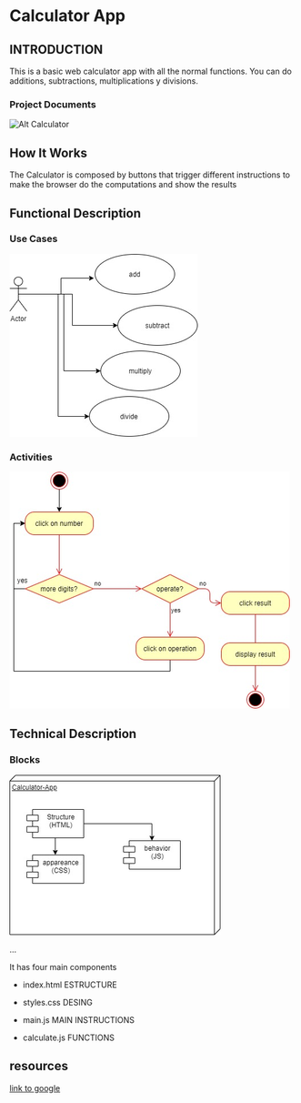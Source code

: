 # Calculator App
## INTRODUCTION


This is a basic web calculator app with all the normal functions.
You can do additions, subtractions, multiplications y divisions.
### Project Documents



![Alt Calculator](./diseño-calculadora.png "calculator app")
## How It Works

The Calculator is composed by buttons that trigger different instructions to make the browser do the computations and show the results 

## Functional Description
### Use Cases
![Use Cases](./use-cases.jpg "Use Cases")
### Activities
![Alt Operate](./activity-diagram.jpg "Operate activity")

## Technical Description
### Blocks
![Alt Blocks](./blocks.jpg "Blocks Diagram")

...

It has four main components 
- index.html ESTRUCTURE

- styles.css DESING
- main.js MAIN INSTRUCTIONS
- calculate.js FUNCTIONS




## resources
[link to google](google.com)